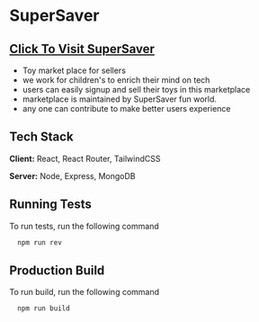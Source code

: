 # SuperSaver

## [Click To Visit SuperSaver](https://supersavergalexy.web.app/)

- Toy market place for sellers
- we work for children's to enrich their mind on tech
- users can easily signup and sell their toys in this marketplace
- marketplace is maintained by SuperSaver fun world.
- any one can contribute to make better users experience
 

## Tech Stack

**Client:** React, React Router, TailwindCSS

**Server:** Node, Express, MongoDB

## Running Tests

To run tests, run the following command

```bash
  npm run rev
```
## Production Build

To run build, run the following command

```bash
  npm run build
```
